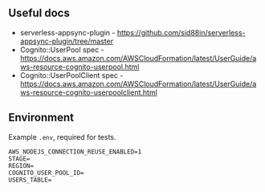## Useful docs

- serverless-appsync-plugin - https://github.com/sid88in/serverless-appsync-plugin/tree/master
- Cognito::UserPool spec - https://docs.aws.amazon.com/AWSCloudFormation/latest/UserGuide/aws-resource-cognito-userpool.html
- Cognito::UserPoolClient spec - https://docs.aws.amazon.com/AWSCloudFormation/latest/UserGuide/aws-resource-cognito-userpoolclient.html

## Environment

Example `.env`, required for tests.

```
AWS_NODEJS_CONNECTION_REUSE_ENABLED=1
STAGE=
REGION=
COGNITO_USER_POOL_ID=
USERS_TABLE=


```